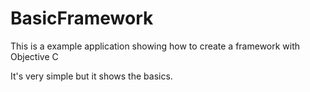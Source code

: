 # BasicFramework

This is a example application showing how to create a framework with Objective C 

It's very simple but it shows the basics.
